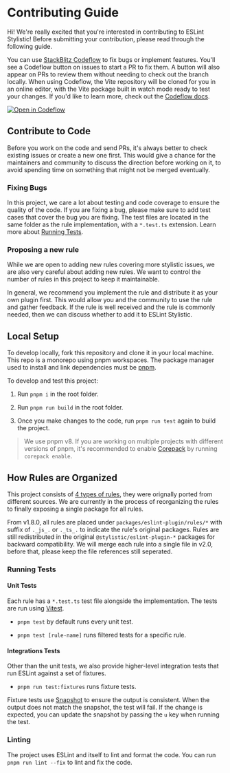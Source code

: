 # Contributing Guide

Hi! We're really excited that you're interested in contributing to ESLint Stylistic! Before submitting your contribution, please read through the following guide.

You can use [StackBlitz Codeflow](https://stackblitz.com/codeflow) to fix bugs or implement features. You'll see a Codeflow button on issues to start a PR to fix them. A button will also appear on PRs to review them without needing to check out the branch locally. When using Codeflow, the Vite repository will be cloned for you in an online editor, with the Vite package built in watch mode ready to test your changes. If you'd like to learn more, check out the [Codeflow docs](https://developer.stackblitz.com/codeflow/what-is-codeflow).

[![Open in Codeflow](https://developer.stackblitz.com/img/open_in_codeflow.svg)](https://pr.new/eslint-stylistic/eslint-stylistic)

## Contribute to Code

Before you work on the code and send PRs, it's always better to check existing issues or create a new one first. This would give a chance for the maintainers and community to discuss the direction before working on it, to avoid spending time on something that might not be merged eventually.

### Fixing Bugs

In this project, we care a lot about testing and code coverage to ensure the quality of the code. If you are fixing a bug, please make sure to add test cases that cover the bug you are fixing. The test files are located in the same folder as the rule implementation, with a `*.test.ts` extension. Learn more about [Running Tests](#running-tests).

### Proposing a new rule

While we are open to adding new rules covering more stylistic issues, we are also very careful about adding new rules. We want to control the number of rules in this project to keep it maintainable.

In general, we recommend you implement the rule and distribute it as your own plugin first. This would allow you and the community to use the rule and gather feedback. If the rule is well received and the rule is commonly needed, then we can discuss whether to add it to ESLint Stylistic.

## Local Setup

To develop locally, fork this repository and clone it in your local machine. This repo is a monorepo using pnpm workspaces. The package manager used to install and link dependencies must be [pnpm](https://pnpm.io/).

To develop and test this project:

1. Run `pnpm i` in the root folder.

2. Run `pnpm run build` in the root folder.

3. Once you make changes to the code, run `pnpm run test` again to build the project.

> We use pnpm v8. If you are working on multiple projects with different versions of pnpm, it's recommended to enable [Corepack](https://github.com/nodejs/corepack) by running `corepack enable`.

## How Rules are Organized

This project consists of [4 types of rules](https://eslint.style/guide/getting-started#packages), they were orignally ported from different sources. We are currently in the process of reorganizing the rules to finally exposing a single package for all rules.

From v1.8.0, all rules are placed under `packages/eslint-plugin/rules/*` with suffix of `._js_.` or `._ts_.` to indicate the rule's original packages. Rules are still redistributed in the original `@stylistic/eslint-plugin-*` packages for backward compatibility. We will merge each rule into a single file in v2.0, before that, please keep the file references still seperated.

### Running Tests

#### Unit Tests

Each rule has a `*.test.ts` test file alongside the implementation. The tests are run using [Vitest](https://vitest.dev/).

- `pnpm test` by default runs every unit test.

- `pnpm test [rule-name]` runs filtered tests for a specific rule.

#### Integrations Tests

Other than the unit tests, we also provide higher-level integration tests that run ESLint against a set of fixtures.

- `pnpm run test:fixtures` runs fixture tests.

Fixture tests use [Snapshot](https://vitest.dev/guide/snapshot.html) to ensure the output is consistent. When the output does not match the snapshot, the test will fail. If the change is expected, you can update the snapshot by passing the `u` key when running the test.

### Linting

The project uses ESLint and itself to lint and format the code.
You can run `pnpm run lint --fix` to lint and fix the code.
